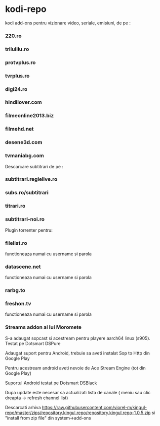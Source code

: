 # kodi-repo
kodi add-ons pentru vizionare video, seriale, emisiuni, de pe : 

### 220.ro

### trilulilu.ro

### protvplus.ro

### tvrplus.ro

### digi24.ro

### hindilover.com

### filmeonline2013.biz

### filmehd.net

### desene3d.com

### tvmaniabg.com

Descarcare subtitrari de pe :

### subtitrari.regielive.ro
### subs.ro/subtitrari
### titrari.ro
### subtitrari-noi.ro

Plugin torrenter pentru:

### filelist.ro
functioneaza numai cu username si parola
### datascene.net
functioneaza numai cu username si parola
### rarbg.to
### freshon.tv
functioneaza numai cu username si parola

### Streams addon al lui Moromete
S-a adaugat sopcast si acestream pentru playere aarch64 linux (s905). Testat pe Dotsmart DSPure

Adaugat suport pentru Android, trebuie sa aveti instalat Sop to Http din Google Play

Pentru acestream android aveti nevoie de Ace Stream Engine (tot din Google Play)

Suportul Android testat pe Dotsmart DSBlack

Dupa update este necesar sa actualizati lista de canale ( meniu sau clic dreapta -> refresh channel list)


Descarcati arhiva https://raw.githubusercontent.com/viorel-m/kingul-repo/master/zips/repository.kingul.repo/repository.kingul.repo-1.0.5.zip si "install from zip file" din system->add-ons
